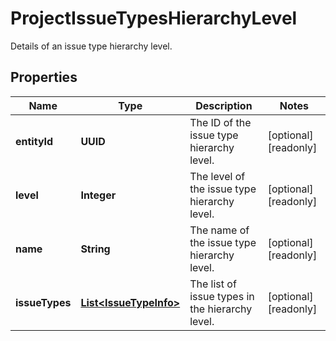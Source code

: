 

# ProjectIssueTypesHierarchyLevel

Details of an issue type hierarchy level.
## Properties

Name | Type | Description | Notes
------------ | ------------- | ------------- | -------------
**entityId** | **UUID** | The ID of the issue type hierarchy level. |  [optional] [readonly]
**level** | **Integer** | The level of the issue type hierarchy level. |  [optional] [readonly]
**name** | **String** | The name of the issue type hierarchy level. |  [optional] [readonly]
**issueTypes** | [**List&lt;IssueTypeInfo&gt;**](IssueTypeInfo.md) | The list of issue types in the hierarchy level. |  [optional] [readonly]



